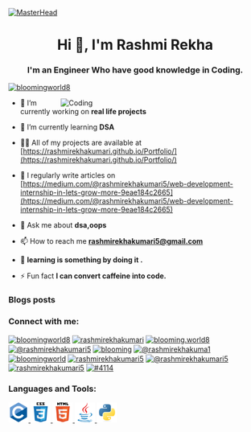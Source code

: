 [![MasterHead](https://pbs.twimg.com/media/EEw1nAUXoAAUdyn.jpg)](https://rashmirekhakumari.github.io)
<h1 align="center">Hi 👋, I'm Rashmi Rekha</h1>
<h3 align="center">I'm an Engineer Who have good knowledge in Coding.</h3>


<p align="left"> <a href="https://twitter.com/bloomingworld8" target="blank"><img src="https://img.shields.io/twitter/follow/bloomingworld8?logo=twitter&style=for-the-badge" alt="bloomingworld8" /></a> </p>
<img align="right" alt="Coding" width="400" src="https://i.pinimg.com/originals/9c/a2/8f/9ca28f66c51578cb9e746d648dd3344f.gif">

- 🔭 I’m currently working on **real life projects**

- 🌱 I’m currently learning **DSA**

- 👨‍💻 All of my projects are available at [https://rashmirekhakumari.github.io/Portfolio/](https://rashmirekhakumari.github.io/Portfolio/)

- 📝 I regularly write articles on [https://medium.com/@rashmirekhakumari5/web-development-internship-in-lets-grow-more-9eae184c2665](https://medium.com/@rashmirekhakumari5/web-development-internship-in-lets-grow-more-9eae184c2665)

- 💬 Ask me about **dsa,oops**

- 📫 How to reach me **rashmirekhakumari5@gmail.com**

- 📄 **learning is something by doing it .** 

- ⚡ Fun fact **I can convert caffeine into code.**

### Blogs posts
<!-- BLOG-POST-LIST:START -->
<!-- BLOG-POST-LIST:END -->

<h3 align="left">Connect with me:</h3>
<p align="left">
<a href="https://twitter.com/bloomingworld8" target="blank"><img align="center" src="https://raw.githubusercontent.com/rahuldkjain/github-profile-readme-generator/master/src/images/icons/Social/twitter.svg" alt="bloomingworld8" height="30" width="40" /></a>
<a href="https://linkedin.com/in/rashmirekhakumari" target="blank"><img align="center" src="https://raw.githubusercontent.com/rahuldkjain/github-profile-readme-generator/master/src/images/icons/Social/linked-in-alt.svg" alt="rashmirekhakumari" height="30" width="40" /></a>
<a href="https://instagram.com/blooming.world8" target="blank"><img align="center" src="https://raw.githubusercontent.com/rahuldkjain/github-profile-readme-generator/master/src/images/icons/Social/instagram.svg" alt="blooming.world8" height="30" width="40" /></a>
<a href="https://medium.com/@rashmirekhakumari5" target="blank"><img align="center" src="https://raw.githubusercontent.com/rahuldkjain/github-profile-readme-generator/master/src/images/icons/Social/medium.svg" alt="@rashmirekhakumari5" height="30" width="40" /></a>
<a href="https://www.codechef.com/users/blooming" target="blank"><img align="center" src="https://cdn.jsdelivr.net/npm/simple-icons@3.1.0/icons/codechef.svg" alt="blooming" height="30" width="40" /></a>
<a href="https://www.hackerrank.com/@rashmirekhakuma1" target="blank"><img align="center" src="https://raw.githubusercontent.com/rahuldkjain/github-profile-readme-generator/master/src/images/icons/Social/hackerrank.svg" alt="@rashmirekhakuma1" height="30" width="40" /></a>
<a href="https://codeforces.com/profile/bloomingworld" target="blank"><img align="center" src="https://raw.githubusercontent.com/rahuldkjain/github-profile-readme-generator/master/src/images/icons/Social/codeforces.svg" alt="bloomingworld" height="30" width="40" /></a>
<a href="https://www.leetcode.com/rashmirekhakumari5" target="blank"><img align="center" src="https://raw.githubusercontent.com/rahuldkjain/github-profile-readme-generator/master/src/images/icons/Social/leet-code.svg" alt="rashmirekhakumari5" height="30" width="40" /></a>
<a href="https://www.hackerearth.com/@rashmirekhakumari5" target="blank"><img align="center" src="https://raw.githubusercontent.com/rahuldkjain/github-profile-readme-generator/master/src/images/icons/Social/hackerearth.svg" alt="@rashmirekhakumari5" height="30" width="40" /></a>
<a href="https://auth.geeksforgeeks.org/user/rashmirekhakumari5" target="blank"><img align="center" src="https://raw.githubusercontent.com/rahuldkjain/github-profile-readme-generator/master/src/images/icons/Social/geeks-for-geeks.svg" alt="rashmirekhakumari5" height="30" width="40" /></a>
<a href="https://discord.gg/#4114" target="blank"><img align="center" src="https://raw.githubusercontent.com/rahuldkjain/github-profile-readme-generator/master/src/images/icons/Social/discord.svg" alt="#4114" height="30" width="40" /></a>
</p>

<h3 align="left">Languages and Tools:</h3>
<p align="left"> <a href="https://www.cprogramming.com/" target="_blank" rel="noreferrer"> <img src="https://raw.githubusercontent.com/devicons/devicon/master/icons/c/c-original.svg" alt="c" width="40" height="40"/> </a> <a href="https://www.w3schools.com/css/" target="_blank" rel="noreferrer"> <img src="https://raw.githubusercontent.com/devicons/devicon/master/icons/css3/css3-original-wordmark.svg" alt="css3" width="40" height="40"/> </a> <a href="https://www.w3.org/html/" target="_blank" rel="noreferrer"> <img src="https://raw.githubusercontent.com/devicons/devicon/master/icons/html5/html5-original-wordmark.svg" alt="html5" width="40" height="40"/> </a> <a href="https://www.java.com" target="_blank" rel="noreferrer"> <img src="https://raw.githubusercontent.com/devicons/devicon/master/icons/java/java-original.svg" alt="java" width="40" height="40"/> </a> <a href="https://www.python.org" target="_blank" rel="noreferrer"> <img src="https://raw.githubusercontent.com/devicons/devicon/master/icons/python/python-original.svg" alt="python" width="40" height="40"/> </a> </p>

